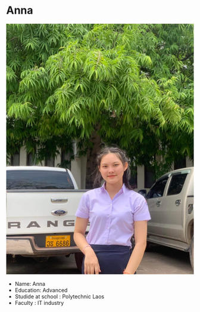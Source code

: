 # Anna

![xxx](/Photos/anna.jpg "แอนนาเองคร่าาาา")

+ Name: Anna
+ Education: Advanced
+ Studide at school : Polytechnic Laos
+ Faculty : IT industry